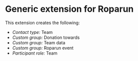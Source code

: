 # Generic extension for Roparun

This extension creates the following:
* *Contact type:* Team
* *Custom group:* Donation towards
* *Custom group:* Team data
* *Custom group:* Roparun event
* *Participant role:* Team
